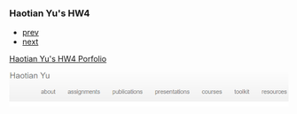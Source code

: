 ### Haotian Yu's HW4

<div class="navbar">
  <div class="navbar-inner">
      <ul class="nav">
          <li><a href="https://github.com/HaotianYu123/HaotianYu123.github.io/blob/master/pages/publpics/HW3.md">prev</a></li>  
          <li><a href="https://github.com/HaotianYu123/HaotianYu123.github.io/blob/master/pages/publpics/Final.md">next</a></li>  
      </ul>
  </div>
</div>

[Haotian Yu's HW4 Porfolio](https://github.com/HaotianYu123/HaotianYu123.github.io/blob/master/index.md)


<img src="HW4.PNG" alt="hw4" title="hw4"/>


